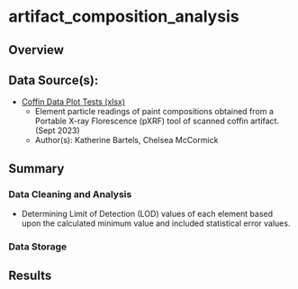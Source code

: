 # artifact_composition_analysis

## Overview


## Data Source(s):

* [Coffin Data Plot Tests (xlsx)](data/Coffin_Data_Plot_Tests.xlsx)
    * Element particle readings of paint compositions obtained from a Portable X-ray Florescence (pXRF) tool of scanned coffin artifact. (Sept 2023)
    * Author(s): Katherine Bartels, Chelsea McCormick

## Summary

### Data Cleaning and Analysis 


* Determining Limit of Detection (LOD) values of each element based upon the calculated minimum value and included statistical error values. 

### Data Storage 

## Results

